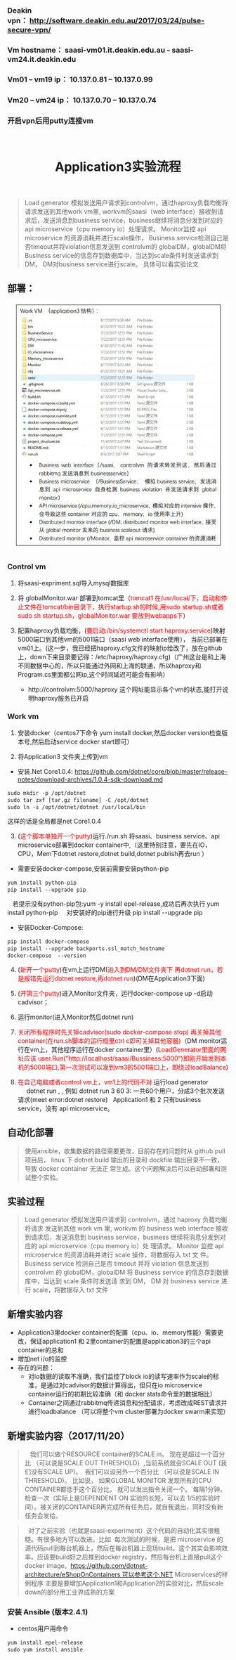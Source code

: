 ### Deakin vpn： http://software.deakin.edu.au/2017/03/24/pulse-secure-vpn/
### Vm hostname： saasi-vm01.it.deakin.edu.au - saasi-vm24.it.deakin.edu
### Vm01 – vm19 ip： 10.137.0.81 – 10.137.0.99
### Vm20 – vm24 ip： 10.137.0.70 – 10.137.0.74
### 开启vpn后用putty连接vm
 
# <center>Application3实验流程</center> 

> Load generator 模拟发送用户请求到controlvm，通过haproxy负载均衡将请求发送到其他work vm里, workvm的saasi（web interface）接收到请求后，发送消息到business service，business继续将消息分发到对应的api microservice（cpu memory io）处理请求。 Monitor监控 api microservice 的资源消耗并进行scale操作， Business service检测自己是否timeout并将violation信息发送到 controlvm的 globalDM，globalDM将Business service的信息存到数据库中，当达到scale条件时发送请求到DM， DM对business service进行scale。
具体可以看实验论文


## 部署：

![](app3.png)

### Control vm
1. 将saasi-expriment.sql导入mysql数据库

2. 将 globalMonitor.war 部署到tomcat里（<font color=red>tomcat1 在/usr/local/下，启动和停止文件在tomcat/bin目录下，执行startup.sh的时候,用sudo startup.sh或者sudo sh startup.sh，globalMonitor.war 要放到webapps下</font>）

3. 配置haproxy负载均衡，(<font color=red>要启动:/bin/systemctl start haproxy.service</font>)映射5000端口到其他vm的5001端口（saasi web interface使用）， 当前已部署在vm01上。(这一步，我已经把haproxy.cfg文件的映射ip给改了，放在github上，down下来目录要记得：/etc/haproxy/haproxy.cfg)（广州这台是和上海不同数据中心的，所以只能通过外网和上海的联通，所以haproxy和Program.cs里面都公网ip,这个时间延迟可能会有影响）
    * http://controlvm:5000/haproxy 这个网址能显示各个vm的状态,能打开说明haproxy服务已开启

### Work vm  

1. 安装docker（centos7下命令 yum install docker,然后docker version检查版本号,然后启动service docker start即可）

2. 将Application3 文件夹上传到vm
- 安装.Net Core1.0.4:
https://github.com/dotnet/core/blob/master/release-notes/download-archives/1.0.4-sdk-download.md
```
sudo mkdir -p /opt/dotnet
sudo tar zxf [tar.gz filename] -C /opt/dotnet
sudo ln -s /opt/dotnet/dotnet /usr/local/bin
```
这样的话是全局都是net Core1.0.4

3. (<font color=red>这个脚本单独开一个putty</font>)运行./run.sh 将saasi、business service、api microservice部署到docker container中,（这里特别注意，要先在IO，CPU，Mem下dotnet restore,dotnet build,dotnet publish再去run ）
- 需要安装docker-compose,安装前需要安装python-pip

```
yum install python-pip
pip install --upgrade pip
```

   若提示没有python-pip包:yum -y install epel-release,成功后再次执行 yum install python-pip
    对安装好的pip进行升级 pip install --upgrade pip


- 安装Docker-Compose:
```
pip install docker-compose
pip install --upgrade backports.ssl_match_hostname
docker-compose  --version 
```

4. (<font color=red>新开一个putty</font>)在vm上运行DM(<font color=red>进入到DM/DM文件夹下 再dotnet run，若是报错先运行dotnet restore,再dotnet run</font>)(DM在Application3下面)
5. (<font color=red>开第三个putty</font>)进入Monitor文件夹，运行docker-compose up -d启动cadvisor； 

6. 运行monitor(进入Monitor然后dotnet run) 

7. <font color=red>关闭所有程序时先关掉cadvisor(sudo docker-compose stop) 再关掉其他container(在run.sh脚本的运行框里ctrl c即可关掉其他容器)</font>（DM monitor运行在vm上，其他程序运行在docker container里）(<font color=red>LoadGenerator里面的网址应该 user.Run("http://localhost/saasi/Bussiness:5000")即刚开始发到本机的5000端口,第一次测试可以发到vm3的5001端口上，即绕过loadBalance</font>)
8. <font color=red>在自己电脑或者control vm上，vm1上的代码不对 </font>运行load generator  
           dotnet run <application type>, <user number>, <request time>
例如 dotnet run 3 60 3: 一共60个用户，分成3个批次发送请求(meet error:dotnet restore)
 
Application1 和 2 只有business service，没有 api microservice。
 
## 自动化部署

> 使用ansible，收集数据的路径需要更改，目前存在的问题时从 github pull 项目后， linux 下 dotnet build 输出的目录和 dockfile 输出目录不一致，导致 docker container 无法正 常生成。这个问题解决后可以自动部署和测试整个实验。


## 实验过程
> Load generator 模拟发送用户请求到 controlvm，通过 haproxy 负载均衡将请求 发送到其他 work vm 里, workvm 的 business web interface 接收到请求后，发送消息到 business service，business 继续将消息分发到对应的 api microservice（cpu memory io）处 理请求。 Monitor 监控 api microservice 的资源消耗并进行 scale 操作，将数据存入 txt 文 件。 Business service 检测自己是否 timeout 并将 violation 信息发送到 controlvm 的 globalDM，globalDM 将 Business service 的信息存到数据库中，当达到 scale 条件时发送请 求到 DM， DM 对 business service 进行 scale，将数据存入 txt 文件

## 新增实验内容
- Application3里docker container的配置（cpu、io、memory性能）需要更改，保证application1 和 2里container的配置是application3的三个api container的总和
- 增加net i/o的监控
- 存在的问题：
  - 对io数据的读取不准确，我们监控了block io的读写速率作为scale的标准，是通过对cadvisor的数据计算得出，但只在io microservice container运行的初期比较准确（和 docker stats命令里的数据相比）
  - Container之间通过rabbitmq传递消息和分配请求，考虑改成REST请求并进行loadbalance （可以将整个vm cluster部署为docker swarm来实现）

## 新增实验内容（2017/11/20）
>    我们可以做个RESOURCE container的SCALE in。 现在是超过一个百分比 （可以说是SCALE OUT THRESHOLD）,当前系统就会SCALE OUT (我们没有SCALE UP)。  我们可以设另外一个百分比 （可以说是SCALE IN THRESHOLD)。 比如说， 如果GLOBAL MONITOR 发现所有的CPU CONTAINER都低于这个百分比， 就可以发出指令关闭一个。 每隔1分钟，检查一次（实际上是DEPENDENT ON 实验的长短，可以去 1/5的实验时间）。被关闭的CONTAINER再完成所有任务后，就自我退出，同时没有新任务会发给。

>   对了之前实验（也就是saasi-experiment）这个代码的自动化其实很粗糙。有很多地方可以改进。比如  每次测试的时候，是把 microservice 的源代码pull到每台机器上，然后在每台机器上现场build。这个其实会影响效率。应该要build好之后推到docker registry，然后每台机上直接pull这个docker image。https://github.com/dotnet-architecture/eShopOnContainers 可以参考这个.NET Microservices的样例程序
> 主要是要增加Application1和Application2的实验对比，然后scale down的部分用工业界成熟的方案

### 安装 Ansible (版本2.4.1)
- centos用户用命令

```
yum install epel-release
sudo yum install ansible
```



 
